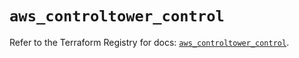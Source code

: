 # `aws_controltower_control`

Refer to the Terraform Registry for docs: [`aws_controltower_control`](https://registry.terraform.io/providers/hashicorp/aws/5.74.0/docs/resources/controltower_control).
